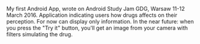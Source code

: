 My first Android App, wrote on Android Study Jam GDG, Warsaw 11-12 March 2016.
Application indicating users how drugs affects on their perception. For now can display only information. In the near future: when you press the "Try it" button, you'll get an image from your camera with filters simulating the drug.
